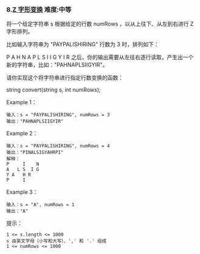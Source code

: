 
### 8.[Z 字形变换](https://leetcode-cn.com/problems/zigzag-conversion/)    难度:中等

将一个给定字符串 s 根据给定的行数 numRows ，以从上往下、从左到右进行 Z 字形排列。

比如输入字符串为 "PAYPALISHIRING" 行数为 3 时，排列如下：

P   A   H   N
A P L S I I G
Y   I   R
之后，你的输出需要从左往右逐行读取，产生出一个新的字符串，比如："PAHNAPLSIIGYIR"。

请你实现这个将字符串进行指定行数变换的函数：

string convert(string s, int numRows);

Example 1：
```
输入：s = "PAYPALISHIRING", numRows = 3
输出："PAHNAPLSIIGYIR"
```

Example 2：
```
输入：s = "PAYPALISHIRING", numRows = 4
输出："PINALSIGYAHRPI"
解释：
P     I    N
A   L S  I G
Y A   H R
P     I
```

Example 3：
```
输入：s = "A", numRows = 1
输出："A"
```

提示：
```
1 <= s.length <= 1000
s 由英文字母（小写和大写）、',' 和 '.' 组成
1 <= numRows <= 1000
```

